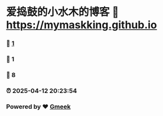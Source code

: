 # 爱捣鼓的小水木的博客 :link: https://mymaskking.github.io 
### :page_facing_up: [1](https://yourusername.github.io/tag.html) 
### :speech_balloon: 1 
### :hibiscus: 8 
### :alarm_clock: 2025-04-12 20:23:54 
### Powered by :heart: [Gmeek](https://github.com/Meekdai/Gmeek)
